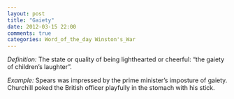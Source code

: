 ```yaml
---
layout: post
title: "Gaiety"
date: 2012-03-15 22:00
comments: true
categories: Word_of_the_day Winston's_War
---
```


_Definition:_ The state or quality of being lighthearted or cheerful: “the gaiety of children’s laughter”.


_Example:_ Spears was impressed by the prime minister’s imposture of gaiety. Churchill poked the British officer playfully in the stomach with his stick.

